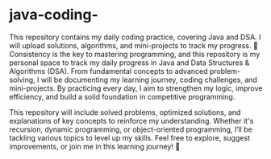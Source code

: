 # java-coding-
This repository contains my daily coding practice, covering Java and DSA. I will upload solutions, algorithms, and mini-projects to track my progress. 🚀
Consistency is the key to mastering programming, and this repository is my personal space to track my daily progress in Java and Data Structures & Algorithms (DSA). From fundamental concepts to advanced problem-solving, I will be documenting my learning journey, coding challenges, and mini-projects. By practicing every day, I aim to strengthen my logic, improve efficiency, and build a solid foundation in competitive programming.

This repository will include solved problems, optimized solutions, and explanations of key concepts to reinforce my understanding. Whether it's recursion, dynamic programming, or object-oriented programming, I’ll be tackling various topics to level up my skills. Feel free to explore, suggest improvements, or join me in this learning journey! 🚀

